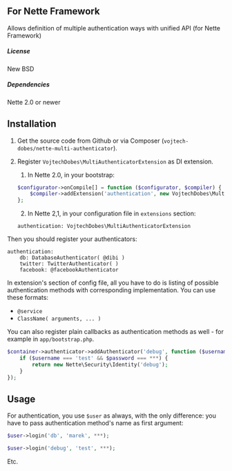 ## For Nette Framework

Allows definition of multiple authentication ways with unified API (for Nette Framework)

##### License

New BSD

##### Dependencies

Nette 2.0 or newer

## Installation

1. Get the source code from Github or via Composer (`vojtech-dobes/nette-multi-authenticator`).
2. Register `VojtechDobes\MultiAuthenticatorExtension` as DI extension.
    1. In Nette 2.0, in your bootstrap:
    ```php
    $configurator->onCompile[] = function ($configurator, $compiler) {
    	$compiler->addExtension('authentication', new VojtechDobes\MultiAuthenticatorExtension);
    };
    ```

    2. In Nette 2,1, in your configuration file in `extensions` section:
    ```neon
    authentication: VojtechDobes\MultiAuthenticatorExtension
    ```

Then you should register your authenticators:

```neon
authentication:
	db: DatabaseAuthenticator( @dibi )
	twitter: TwitterAuthenticator( )
	facebook: @facebookAuthenticator
```

In extension's section of config file, all you have to do is listing of possible authentication methods with corresponding implementation. You can use these formats:

- `@service`
- `ClassName( arguments, ... )`

You can also register plain callbacks as authentication methods as well - for example in `app/bootstrap.php`.

```php
$container->authenticator->addAuthenticator('debug', function ($username, $password) {
	if ($username === 'test' && $password === ***) {
		return new Nette\Security\Identity('debug');
	}
});
```

## Usage

For authentication, you use `$user` as always, with the only difference: you have to pass authentication method's name as first argument:

```php
$user->login('db', 'marek', ***);
```

```php
$user->login('debug', 'test', ***);
```

Etc.

